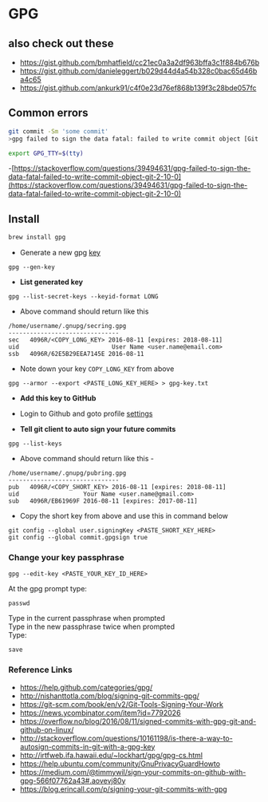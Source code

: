 # GPG

## also check out these

- https://gist.github.com/bmhatfield/cc21ec0a3a2df963bffa3c1f884b676b
- https://gist.github.com/danieleggert/b029d44d4a54b328c0bac65d46ba4c65
- https://gist.github.com/ankurk91/c4f0e23d76ef868b139f3c28bde057fc

## Common errors
```bash
git commit -Sm 'some commit'
>gpg failed to sign the data fatal: failed to write commit object [Git 2.10.0]

export GPG_TTY=$(tty)
```
-[https://stackoverflow.com/questions/39494631/gpg-failed-to-sign-the-data-fatal-failed-to-write-commit-object-git-2-10-0](https://stackoverflow.com/questions/39494631/gpg-failed-to-sign-the-data-fatal-failed-to-write-commit-object-git-2-10-0)

## Install
```bash
brew install gpg
```
* Generate a new gpg [key](https://help.github.com/articles/generating-a-new-gpg-key/)
```
gpg --gen-key
```

* **List generated key**
```
gpg --list-secret-keys --keyid-format LONG
```
* Above command should return like this
```
/home/username/.gnupg/secring.gpg
-------------------------------
sec   4096R/<COPY_LONG_KEY> 2016-08-11 [expires: 2018-08-11]
uid                          User Name <user.name@email.com>
ssb   4096R/62E5B29EEA7145E 2016-08-11
```
* Note down your key ```COPY_LONG_KEY``` from above

```
gpg --armor --export <PASTE_LONG_KEY_HERE> > gpg-key.txt
```
* **Add this key to GitHub**
* Login to Github and goto profile [settings](https://github.com/settings/keys)

* **Tell git client to auto sign your future commits**
```
gpg --list-keys
```
* Above command should return like this -
```
/home/username/.gnupg/pubring.gpg
-------------------------------
pub   4096R/<COPY_SHORT_KEY> 2016-08-11 [expires: 2018-08-11]
uid                  Your Name <user.name@gmail.com>
sub   4096R/EB61969F 2016-08-11 [expires: 2017-08-11]
```
* Copy the short key from above and use this in command below
```
git config --global user.signingKey <PASTE_SHORT_KEY_HERE>
git config --global commit.gpgsign true
```

### Change your key passphrase
```
gpg --edit-key <PASTE_YOUR_KEY_ID_HERE>
```
At the gpg prompt type:
```
passwd
```
Type in the current passphrase when prompted<br>
Type in the new passphrase twice when prompted<br>
Type:
```
save
```

### Reference Links
* https://help.github.com/categories/gpg/
* http://nishanttotla.com/blog/signing-git-commits-gpg/
* https://git-scm.com/book/en/v2/Git-Tools-Signing-Your-Work
* https://news.ycombinator.com/item?id=7792026
* https://overflow.no/blog/2016/08/11/signed-commits-with-gpg-git-and-github-on-linux/
* http://stackoverflow.com/questions/10161198/is-there-a-way-to-autosign-commits-in-git-with-a-gpg-key
* http://irtfweb.ifa.hawaii.edu/~lockhart/gpg/gpg-cs.html
* https://help.ubuntu.com/community/GnuPrivacyGuardHowto
* https://medium.com/@timmywil/sign-your-commits-on-github-with-gpg-566f07762a43#.aovevj80y
* https://blog.erincall.com/p/signing-your-git-commits-with-gpg
